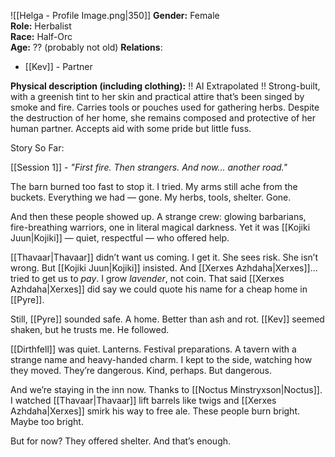 ![[Helga - Profile Image.png|350]]
**Gender:** Female  
**Role:** Herbalist  
**Race:** Half-Orc  
**Age:** ?? (probably not old)
**Relations**: 
- [[Kev]] - Partner

**Physical description (including clothing):**  !! AI Extrapolated !!
Strong-built, with a greenish tint to her skin and practical attire that’s been singed by smoke and fire. Carries tools or pouches used for gathering herbs. Despite the destruction of her home, she remains composed and protective of her human partner. Accepts aid with some pride but little fuss.

Story So Far:

[[Session 1]] - _"First fire. Then strangers. And now... another road."_

The barn burned too fast to stop it. I tried. My arms still ache from the buckets. Everything we had — gone. My herbs, tools, shelter. Gone.

And then these people showed up. A strange crew: glowing barbarians, fire-breathing warriors, one in literal magical darkness. Yet it was [[Kojiki Juun|Kojiki]] — quiet, respectful — who offered help.

[[Thavaar|Thavaar]] didn’t want us coming. I get it. She sees risk. She isn’t wrong. But [[Kojiki Juun|Kojiki]] insisted. And [[Xerxes Azhdaha|Xerxes]]… tried to get us to _pay_. I grow _lavender_, not coin. That said [[Xerxes Azhdaha|Xerxes]] did say we could quote his name for a cheap home in [[Pyre]].

Still, [[Pyre]] sounded safe. A home. Better than ash and rot. [[Kev]] seemed shaken, but he trusts me. He followed.

[[Dirthfell]] was quiet. Lanterns. Festival preparations. A tavern with a strange name and heavy-handed charm. I kept to the side, watching how they moved. They’re dangerous. Kind, perhaps. But dangerous.

And we’re staying in the inn now. Thanks to [[Noctus Minstryxson|Noctus]]. I watched [[Thavaar|Thavaar]] lift barrels like twigs and [[Xerxes Azhdaha|Xerxes]] smirk his way to free ale. These people burn bright. Maybe too bright.

But for now? They offered shelter. And that’s enough.